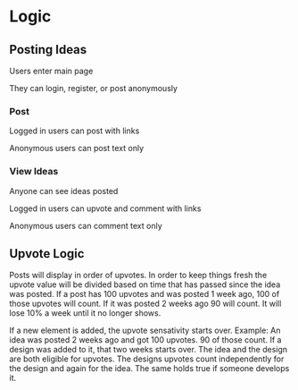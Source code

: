 # Logic

## Posting Ideas

Users enter main page

They can login, register, or post anonymously

### Post

Logged in users can post with links

Anonymous users can post text only

### View Ideas

Anyone can see ideas posted

Logged in users can upvote and comment with links

Anonymous users can comment text only

## Upvote Logic

Posts will display in order of upvotes. In order to keep things fresh the upvote value will be divided based on time that has passed since the idea was posted. If a post has 100 upvotes and was posted 1 week ago, 100 of those upvotes will count. If it was posted 2 weeks ago 90 will count. It will lose 10% a week until it no longer shows.

If a new element is added, the upvote sensativity starts over. Example: An idea was posted 2 weeks ago and got 100 upvotes. 90 of those count. If a design was added to it, that two weeks starts over. The idea and the design are both eligible for upvotes. The designs upvotes count independently for the design and again for the idea. The same holds true if someone develops it.